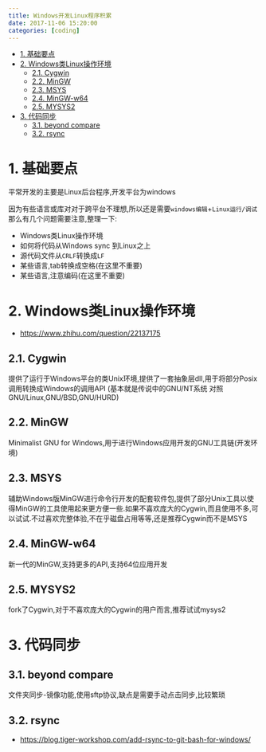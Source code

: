 ```yaml
---
title: Windows开发Linux程序积累
date: 2017-11-06 15:20:00
categories: [coding]
---
```


<!-- TOC -->

- [1. 基础要点](#1-基础要点)
- [2. Windows类Linux操作环境](#2-windows类linux操作环境)
    - [2.1. Cygwin](#21-cygwin)
    - [2.2. MinGW](#22-mingw)
    - [2.3. MSYS](#23-msys)
    - [2.4. MinGW-w64](#24-mingw-w64)
    - [2.5. MYSYS2](#25-mysys2)
- [3. 代码同步](#3-代码同步)
    - [3.1. beyond compare](#31-beyond-compare)
    - [3.2. rsync](#32-rsync)

<!-- /TOC -->


<a id="markdown-1-基础要点" name="1-基础要点"></a>
# 1. 基础要点

平常开发的主要是Linux后台程序,开发平台为windows

因为有些语言或库对对于跨平台不理想,所以还是需要`windows编辑`+`Linux运行/调试`那么有几个问题需要注意,整理一下:

* Windows类Linux操作环境
* 如何将代码从Windows sync 到Linux之上
* 源代码文件从`CRLF`转换成`LF`
* 某些语言,tab转换成空格(在这里不重要)
* 某些语言,注意编码(在这里不重要)

<a id="markdown-2-windows类linux操作环境" name="2-windows类linux操作环境"></a>
# 2. Windows类Linux操作环境

* https://www.zhihu.com/question/22137175

<a id="markdown-21-cygwin" name="21-cygwin"></a>
## 2.1. Cygwin
提供了运行于Windows平台的类Unix环境,提供了一套抽象层dll,用于将部分Posix调用转换成Windows的调用API (基本就是传说中的GNU/NT系统 对照GNU/Linux,GNU/BSD,GNU/HURD)

<a id="markdown-22-mingw" name="22-mingw"></a>
## 2.2. MinGW
Minimalist GNU for Windows,用于进行Windows应用开发的GNU工具链(开发环境)

<a id="markdown-23-msys" name="23-msys"></a>
## 2.3. MSYS
辅助Windows版MinGW进行命令行开发的配套软件包,提供了部分Unix工具以使得MinGW的工具使用起来更方便一些.如果不喜欢庞大的Cygwin,而且使用不多,可以试试.不过喜欢完整体验,不在乎磁盘占用等等,还是推荐Cygwin而不是MSYS

<a id="markdown-24-mingw-w64" name="24-mingw-w64"></a>
## 2.4. MinGW-w64

新一代的MinGW,支持更多的API,支持64位应用开发

<a id="markdown-25-mysys2" name="25-mysys2"></a>
## 2.5. MYSYS2

fork了Cygwin,对于不喜欢庞大的Cygwin的用户而言,推荐试试mysys2

<a id="markdown-3-代码同步" name="3-代码同步"></a>
# 3. 代码同步

<a id="markdown-31-beyond-compare" name="31-beyond-compare"></a>
## 3.1. beyond compare
文件夹同步-镜像功能,使用sftp协议,缺点是需要手动点击同步,比较繁琐

<a id="markdown-32-rsync" name="32-rsync"></a>
## 3.2. rsync

* https://blog.tiger-workshop.com/add-rsync-to-git-bash-for-windows/
